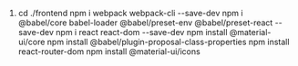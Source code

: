 1.
    cd ./frontend
    npm i webpack webpack-cli --save-dev
    npm i @babel/core babel-loader @babel/preset-env @babel/preset-react --save-dev
    npm i react react-dom --save-dev
    npm install @material-ui/core
    npm install @babel/plugin-proposal-class-properties
    npm install react-router-dom
    npm install @material-ui/icons
